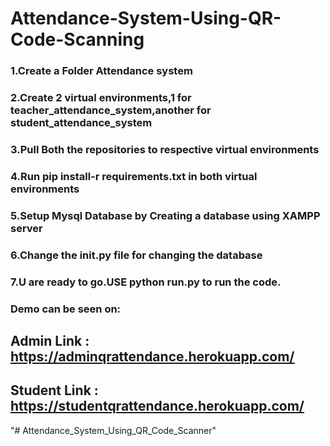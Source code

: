 # Attendance-System-Using-QR-Code-Scanning
### 1.Create a Folder Attendance system
### 2.Create 2 virtual environments,1 for teacher_attendance_system,another for student_attendance_system
### 3.Pull Both the repositories to respective virtual environments
### 4.Run pip install-r requirements.txt in both virtual environments
### 5.Setup Mysql Database by Creating a database using XAMPP server
### 6.Change the __init__.py file for changing the database
### 7.U are ready to go.USE python run.py to run the code.
### Demo can be seen on:
## Admin Link : https://adminqrattendance.herokuapp.com/
## Student Link : https://studentqrattendance.herokuapp.com/
"# Attendance_System_Using_QR_Code_Scanner" 
